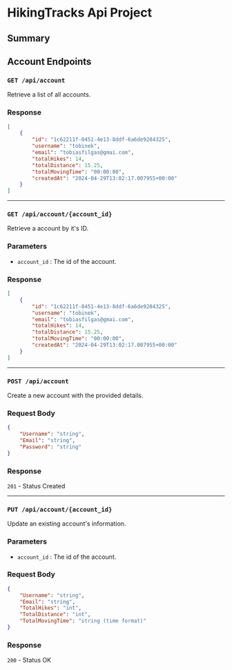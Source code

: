 # HikingTracks Api Project

## Summary

## Account Endpoints

### `GET /api/account`

Retrieve a list of all accounts.

### Response

``` json
[
    {
        "id": "1c62211f-0451-4e13-8ddf-6a6de9284325",
        "username": "tobinek",
        "email": "tobiasfilgas@gmai.com",
        "totalHikes": 14,
        "totalDistance": 15.25,
        "totalMovingTime": "00:00:00",
        "createdAt": "2024-04-29T13:02:17.007955+00:00"
    }
]
```

---

### `GET /api/account/{account_id}`

Retrieve a account by it's ID.

### Parameters

- `account_id` : The id of the account.

### Response

``` json
[
    {
        "id": "1c62211f-0451-4e13-8ddf-6a6de9284325",
        "username": "tobinek",
        "email": "tobiasfilgas@gmai.com",
        "totalHikes": 14,
        "totalDistance": 15.25,
        "totalMovingTime": "00:00:00",
        "createdAt": "2024-04-29T13:02:17.007955+00:00"
    }
]
```

---

### `POST /api/account`

Create a new account with the provided details.

### Request Body

``` json
{
    "Username": "string",
    "Email": "string",
    "Password": "string"
}
```

### Response

`201` - Status Created

---

### `PUT /api/account/{account_id}`

Update an existing account's information.

### Parameters

- `account_id` : The id of the account.

### Request Body

```json
{
    "Username": "string",
    "Email": "string",
    "TotalHikes": "int",
    "TotalDistance": "int",
    "TotalMovingTime": "string (time format)"
}
```

### Response

`200` - Status OK